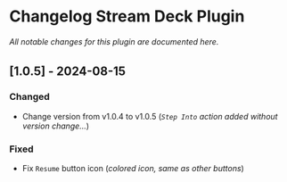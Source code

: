 # Changelog Stream Deck Plugin
###### All notable changes for this plugin are documented here.

<!--
Types of changes:
- `Added` for new features.
- `Changed` for changes in existing functionality.
- `Deprecated` for soon-to-be removed features.
- `Removed` for now removed features.
- `Fixed` for any bug fixes.
- `Security` in case of vulnerabilities.
-->

## [1.0.5] - 2024-08-15

### Changed
- Change version from v1.0.4 to v1.0.5 (_`Step Into` action added without version change…_)

### Fixed
- Fix `Resume` button icon (_colored icon, same as other buttons_)
